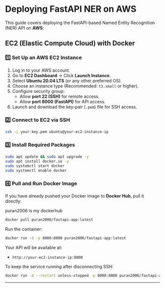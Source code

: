 # Deploying FastAPI NER on AWS

This guide covers deploying the FastAPI-based Named Entity Recognition (NER) API on **AWS**:

## **EC2 (Elastic Compute Cloud) with Docker**

### 1️⃣ Set Up an AWS EC2 Instance
1. Log in to your AWS account.
2. Go to **EC2 Dashboard** → Click **Launch Instance**.
3. Select **Ubuntu 20.04 LTS** (or any other preferred OS).
4. Choose an instance type (Recommended: `t3.small` or higher).
5. Configure security group:
   - Allow **port 22 (SSH)** for remote access.
   - Allow **port 8000 (FastAPI)** for API access.
6. Launch and download the key-pair (`.pem`) file for SSH access.

### 2️⃣ Connect to EC2 via SSH
```sh
ssh -i your-key.pem ubuntu@your-ec2-instance-ip
```

### 3️⃣ Install Required Packages
```sh
sudo apt update && sudo apt upgrade -y
sudo apt install docker.io -y
sudo systemctl start docker
sudo systemctl enable docker
```

### 4️⃣ Pull and Run Docker Image
If you have already pushed your Docker image to **Docker Hub**, pull it directly:

puran2006 is my dockerhub
```sh
docker pull puran2006/fastapi-app:latest
```
Run the container:
```sh
docker run -d -p 8000:8000 puran2006/fastapi-app:latest
```
Your API will be available at:
- `http://your-ec2-instance-ip:8000`

To keep the service running after disconnecting SSH:
```sh
docker run -d --restart unless-stopped -p 8000:8000 puran2006/fastapi-app:latest
```
---
